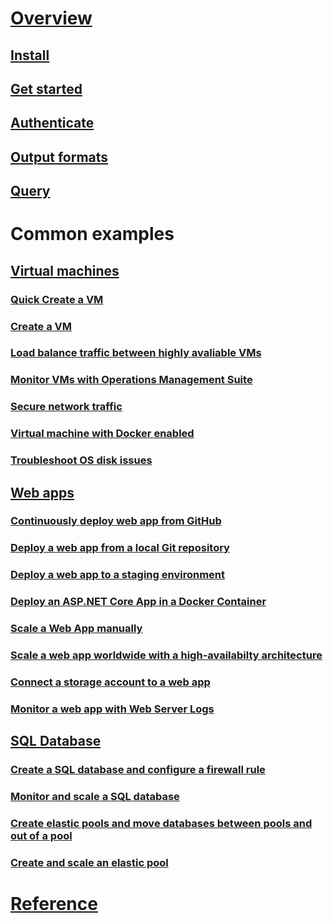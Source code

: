 # [Overview](overview.md)
## [Install](install-az-cli2.md)
## [Get started](get-started-with-az-cli2.md)
## [Authenticate](authenticate-az-cli2.md)
## [Output formats](format-output-az-cli2.md)
## [Query](query-az-cli2.md)
# Common examples
## [Virtual machines](/azure/virtual-machines/virtual-machines-linux-cli-samples?toc=%2fcli%2fazure%2ftoc.json)
### [Quick Create a VM](/azure/virtual-machines/scripts/virtual-machines-linux-cli-sample-create-vm-quick-create?toc=%2fcli%2fazure%2ftoc.json)
### [Create a VM](/azure/virtual-machines/scripts/virtual-machines-linux-cli-sample-create-vm?toc=%2fcli%2fazure%2ftoc.json)
### [Load balance traffic between highly avaliable VMs](/azure/virtual-machines/scripts/virtual-machines-linux-cli-sample-nlb?toc=%2fcli%2fazure%2ftoc.json)
### [Monitor VMs with Operations Management Suite](/azure/virtual-machines/scripts/virtual-machines-linux-cli-sample-create-vm-oms?toc=%2fcli%2fazure%2ftoc.json)
### [Secure network traffic](/azure/virtual-machines/scripts/virtual-machines-linux-cli-sample-create-vm-nsg?toc=%2fcli%2fazure%2ftoc.json)
### [Virtual machine with Docker enabled](/azure/virtual-machines/scripts/virtual-machines-linux-cli-sample-create-docker-host?toc=%2fcli%2fazure%2ftoc.json)
### [Troubleshoot OS disk issues](/azure/virtual-machines/scripts/virtual-machines-linux-cli-sample-mount-os-disk?toc=%2fcli%2fazure%2ftoc.json)
## [Web apps](/azure/app-service/app-service-cli-samples?toc=%2fcli%2fazure%2ftoc.json)
### [Continuously deploy web app from GitHub](/azure/app-service-web/app-service-web-cli-continuous-deployment-github?toc=%2fcli%2fazure%2ftoc.json)
### [Deploy a web app from a local Git repository](/azure/app-service-web/app-service-web-cli-deploy-local-git?toc=%2fcli%2fazure%2ftoc.json)
### [Deploy a web app to a staging environment](/azure/app-service-web/app-service-web-cli-deploy-staging-environment?toc=%2fcli%2fazure%2ftoc.json)
### [Deploy an ASP.NET Core App in a Docker Container](/azure/app-service/scripts/app-service-cli-linux-docker-aspnetcore?toc=%2fcli%2fazure%2ftoc.json)
### [Scale a Web App manually](/azure/app-service/scripts/app-service-cli-scale-manual?toc=%2fcli%2fazure%2ftoc.json)
### [Scale a web app worldwide with a high-availabilty architecture](/azure/app-service/scripts/app-service-cli-scale-high-availability?toc=%2fcli%2fazure%2ftoc.json)
### [Connect a storage account to a web app](/azure/app-service/scripts/app-service-cli-app-service-storage?toc=%2fcli%2fazure%2ftoc.json)
### [Monitor a web app with Web Server Logs](/azure/app-service/scripts/app-service-cli-monitor?toc=%2fcli%2fazure%2ftoc.json)
## [SQL Database](/azure/sql-database/sql-database-cli-samples?toc=%2fcli%2fazure%2ftoc.json)
### [Create a SQL database and configure a firewall rule](/azure/sql-database/sql-database-create-and-configure-database-cli?toc=%2fcli%2fazure%2ftoc.json)
### [Monitor and scale a SQL database](/azure/sql-database/sql-database-monitor-and-scale-database-cli?toc=%2fcli%2fazure%2ftoc.json)
### [Create elastic pools and move databases between pools and out of a pool](/azure/sql-database/sql-database-move-database-between-pools-cli?toc=%2fcli%2fazure%2ftoc.json)
### [Create and scale an elastic pool](/azure/sql-database/sql-database-scale-pool-cli?toc=%2fcli%2fazure%2ftoc.json)
# [Reference](../docs-ref-autogen/refTOC.md)
